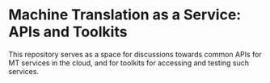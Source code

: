 # Machine Translation as a Service: APIs and Toolkits

This repository serves as a space for discussions towards common APIs for MT services in the cloud, 
and for toolkits for accessing and testing such services.
